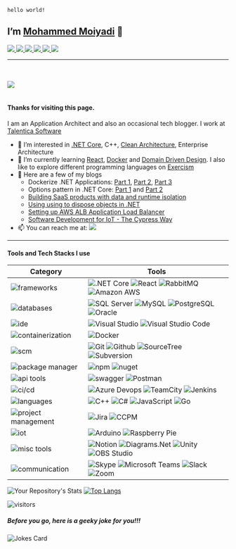 `hello world!`
## I’m [Mohammed Moiyadi](https://mmoiyadi.github.io) 👋

<a href="https://www.linkedin.com/in/mmoiyadi/">
<img src="https://img.shields.io/badge/LinkedIn-0A66C2?style=flat&logo=linkedin">
</a>

<a href="https://medium.com/@mohammed-moiyadi">
<img src="https://img.shields.io/badge/Medium-000000?style=flat&logo=medium">
</a>

<a href="https://exercism.org/profiles/mmoiyadi">
<img src="https://img.shields.io/badge/Exercism-009CAB?style=flat&logo=exercism&logoColor=white">
</a>

<a href="https://www.reddit.com/user/MediocreSuggestion50">
<img src="https://img.shields.io/badge/Reddit-FF4500?style=flat&logo=reddit&logoColor=white">
</a>

<a href="https://mmoiyadi.github.io">
<img src="https://img.shields.io/badge/Website-brightgreen?style=flat&logo=google-chrome&logoColor=darkgreen">
</a>


<a href="https://app.pluralsight.com/profile/mmoiyadi">
<img src="https://img.shields.io/badge/Pluralsight-F15B2A?style=flat&logo=Pluralsight&logoColor=black">
</a>

---
<br><br>
<a href="https://about.me/mmoiyadi">
<img src="https://img.shields.io/badge/about-me-00A98F?style=for-the-badge">
</a>
<br><br>
#### Thanks for visiting this page. 

I am an Application Architect and also an occasional tech blogger. I work at [Talentica Software](https://www.talentica.com/)
- 👀 I’m interested in [.NET Core](https://github.com/dotnet/core), C++, [Clean Architecture](https://blog.cleancoder.com/uncle-bob/2012/08/13/the-clean-architecture.html), Enterprise Architecture
- 🌱 I’m currently learning [React](https://github.com/facebook/react), [Docker](https://www.docker.com/) and [Domain Driven Design](https://martinfowler.com/tags/domain%20driven%20design.html). I also like to explore different programming languages on [Exercism](https://exercism.org/)
- 📝 Here are a few of my blogs
  - Dockerize .NET Applications: [Part 1](https://www.talentica.com/blogs/dockerize-net-applications-part1/), [Part 2](https://www.talentica.com/blogs/dockerize-net-applications-part2/), [Part 3](https://www.talentica.com/blogs/dockerize-net-applications-part3/)
  - Options pattern in .NET Core: [Part 1](https://www.talentica.com/blogs/typed-configurations-in-net-core/) and [Part 2](https://www.talentica.com/blogs/change-notifications-and-named-options-using-options-pattern-in-net-core/)
  - [Building SaaS products with data and runtime isolation](https://www.talentica.com/blogs/develop-saas-product-with-data-run-time-isolation/)
  - [Using using to dispose objects in .NET](https://medium.com/me/stats/post/c64bb62d7d8b)
  - [Setting up AWS ALB Application Load Balancer](https://dev.to/mmoiyadi/setting-up-aws-alb-application-load-balancer-for-a-web-application-api-1p92)
  - [Software Development for IoT - The Cypress Way](https://www.talentica.com/blogs/development-tools-for-bluetooth-smart-applications-part-2/)
- 📫 You can reach me at: [<img src="https://img.shields.io/badge/-mohammed.moiyadi@gmail.com-EA4335?logo=gmail&style=social">](mailto:mohammed.moiyadi@gmail.com)

---

#### Tools and Tech Stacks I use

| Category | Tools |
| ----------- | ----------- |
| ![frameworks](https://img.shields.io/badge/frameworks%20&%20libraries-grey) | ![.NET Core](https://img.shields.io/badge/-.NET%20Core-512BD4?logo=dotnet&style=for-the-badge) ![React](https://img.shields.io/badge/-React-61DAFB?logo=react&style=for-the-badge&logoColor=white) ![RabbitMQ](https://img.shields.io/badge/-RabbitMQ-FF6600?style=for-the-badge&logo=RabbitMQ&logoColor=white) ![Amazon AWS](https://img.shields.io/badge/-Amazon%20AWS-232F3E?style=for-the-badge&logo=Amazon%20AWS) |
| ![databases](https://img.shields.io/badge/databases-grey) | ![SQL Server](https://img.shields.io/badge/-SQL%20Server-CC2927?logo=Microsoft%20SQL%20Server&style=for-the-badge) ![MySQL](https://img.shields.io/badge/-mysql-4479A1?logo=mysql&style=for-the-badge&logoColor=white) ![PostgreSQL](https://img.shields.io/badge/postgresql-4169E1?style=for-the-badge&logo=postgresql&logoColor=white) ![Oracle](https://img.shields.io/badge/Oracle-F80000?style=for-the-badge&logo=oracle) |
| ![ide](https://img.shields.io/badge/ide-grey) | ![Visual Studio](https://img.shields.io/badge/-Visual%20Studio-5C2D91?logo=Visual%20Studio&style=for-the-badge) ![Visual Studio Code](https://img.shields.io/badge/-Visual%20Studio%20Code-007ACC?style=for-the-badge&logo=Visual%20Studio%20Code) |
| ![containerization](https://img.shields.io/badge/containerization-grey) | ![Docker](https://img.shields.io/badge/-docker-2496ED?logo=docker&style=for-the-badge&logoColor=white) |
| ![scm](https://img.shields.io/badge/scm-grey) | ![Git](https://img.shields.io/badge/-Git-F05032?logo=Git&style=for-the-badge&logoColor=white) ![Github](https://img.shields.io/badge/-Github-181717?logo=Github&style=for-the-badge) ![SourceTree](https://img.shields.io/badge/-Sourcetree-0052CC?style=for-the-badge&logo=Sourcetree) ![Subversion](https://img.shields.io/badge/-Subversion-809CC9?logo=subversion&style=for-the-badge&logoColor=white) |
| ![package manager](https://img.shields.io/badge/package%20manager-grey) | ![npm](https://img.shields.io/badge/-npm-CB3837?logo=npm&style=for-the-badge) ![nuget](https://img.shields.io/badge/-nuget-004880?logo=nuget&style=for-the-badge) |
| ![api tools](https://img.shields.io/badge/api%20tools-grey) | ![swagger](https://img.shields.io/badge/Swagger-85EA2D?style=for-the-badge&logo=swagger&logoColor=black) ![Postman](https://img.shields.io/badge/Postman-FF6C37?style=for-the-badge&logo=postman&logoColor=white) |
| ![ci/cd](https://img.shields.io/badge/ci/cd-grey) | ![Azure Devops](https://img.shields.io/badge/-Azure%20DevOps-0078D7?style=for-the-badge&logo=Azure%20DevOps) ![TeamCity](https://img.shields.io/badge/TeamCity-000000?style=for-the-badge&logo=TeamCity) ![Jenkins](https://img.shields.io/badge/-Jenkins-D24939?logo=Jenkins&style=for-the-badge&logoColor=white) |
| ![languages](https://img.shields.io/badge/languages-grey) | ![C++](https://img.shields.io/badge/-C++-00599C?logo=Cplusplus&style=for-the-badge) ![C#](https://img.shields.io/badge/-C%20Sharp-239120?logo=C%20Sharp&style=for-the-badge) ![JavaScript](https://img.shields.io/badge/-JavaScript-F7DF1E?logo=JavaScript&style=for-the-badge&logoColor=black) ![Go](https://img.shields.io/badge/Go-00ADD8?logo=Go&color=black&style=for-the-badge) |
| ![project management](https://img.shields.io/badge/project%20management-grey) | ![Jira](https://img.shields.io/badge/-Jira-0052CC?style=for-the-badge&logo=Jira) ![CCPM](https://img.shields.io/badge/-CCPM-CB3837?logo=ccpm&style=for-the-badge) |
| ![iot](https://img.shields.io/badge/iot-grey) | ![Arduino](https://img.shields.io/badge/Arduino-00979D?style=for-the-badge&logo=arduino&logoColor=white)  ![Raspberry Pie](https://img.shields.io/badge/Raspberry%20Pi-A22846?style=for-the-badge&logo=Raspberry%20Pi) |
| ![misc tools](https://img.shields.io/badge/misc%20tools-grey) | ![Notion](https://img.shields.io/badge/-Notion-000000?style=for-the-badge&logo=Notion) ![Diagrams.Net](https://img.shields.io/badge/diagrams.net-F08705?logo=diagrams.net&style=for-the-badge&logoColor=white) ![Unity](https://img.shields.io/badge/-Unity-FFFFFF?style=for-the-badge&logo=unity&logoColor=FFFFFF&color=000000)  ![OBS Studio](https://img.shields.io/badge/OBS%20Studio-302E31?logo=OBS%20Studio&style=for-the-badge) |
| ![communication](https://img.shields.io/badge/communication-grey) | ![Skype](https://img.shields.io/badge/Skype-00AFF0?style=for-the-badge&logo=skype&logoColor=white) ![Microsoft Teams](https://img.shields.io/badge/Microsoft%20Teams-6264A7?style=for-the-badge&logo=Microsoft%20Teams&logoColor=white) ![Slack](https://img.shields.io/badge/-Slack-4A154B?logo=Slack&style=for-the-badge) ![Zoom](https://img.shields.io/badge/-zoom-2D8CFF?logo=zoom&style=for-the-badge&logoColor=white) |  



![Your Repository's Stats](https://github-readme-stats.vercel.app/api?username=mmoiyadi&show_icons=true) [![Top Langs](https://github-readme-stats.vercel.app/api/top-langs/?username=mmoiyadi)](https://github.com/mmoiyadi/github-readme-stats)


![visitors](https://visitor-badge.glitch.me/badge?page_id=mmoiyadi.mmoiyadi)

##### Before you go, here is a geeky joke for you!!!
![Jokes Card](https://readme-jokes.vercel.app/api)






<!---
mmoiyadi/mmoiyadi is a ✨ special ✨ repository because its `README.md` (this file) appears on your GitHub profile.
You can click the Preview link to take a look at your changes.
--->
